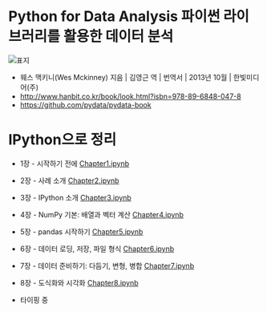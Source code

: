 Python for Data Analysis 파이썬 라이브러리를 활용한 데이터 분석
===============================================================
 ![표지](http://image.hanbit.co.kr/cover/_m_2047m.gif)
 * 웨스 맥키니(Wes Mckinney) 지음 | 김영근 역 | 번역서 | 2013년 10월 | 한빛미디어(주)
 * <http://www.hanbit.co.kr/book/look.html?isbn=978-89-6848-047-8>
 * <https://github.com/pydata/pydata-book>

IPython으로 정리
================
 * 1장 - 시작하기 전에 [Chapter1.ipynb](http://nbviewer.ipython.org/github/wookay/pycat/blob/master/book_pydata/Chapter1.ipynb)
 * 2장 - 사례 소개 [Chapter2.ipynb](http://nbviewer.ipython.org/github/wookay/pycat/blob/master/book_pydata/Chapter2.ipynb)
 * 3장 - IPython 소개 [Chapter3.ipynb](http://nbviewer.ipython.org/github/wookay/pycat/blob/master/book_pydata/Chapter3.ipynb)
 * 4장 - NumPy 기본: 배열과 벡터 계산 [Chapter4.ipynb](http://nbviewer.ipython.org/github/wookay/pycat/blob/master/book_pydata/Chapter4.ipynb)
 * 5장 - pandas 시작하기 [Chapter5.ipynb](http://nbviewer.ipython.org/github/wookay/pycat/blob/master/book_pydata/Chapter5.ipynb)
 * 6장 - 데이터 로딩, 저장, 파일 형식 [Chapter6.ipynb](http://nbviewer.ipython.org/github/wookay/pycat/blob/master/book_pydata/Chapter6.ipynb)
 * 7장 - 데이터 준비하기: 다듬기, 변형, 병합 [Chapter7.ipynb](http://nbviewer.ipython.org/github/wookay/pycat/blob/master/book_pydata/Chapter7.ipynb)
 * 8장 - 도식화와 시각화 [Chapter8.ipynb](http://nbviewer.ipython.org/github/wookay/pycat/blob/master/book_pydata/Chapter8.ipynb)

 * 타이핑 중
